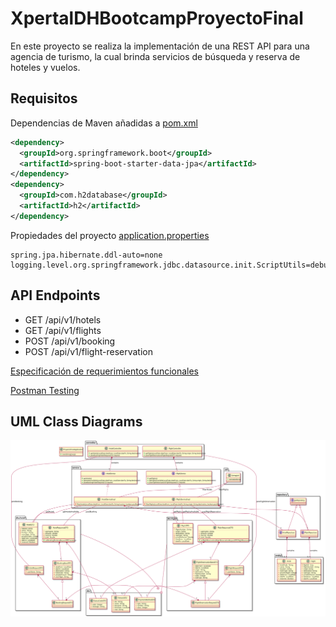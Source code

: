 # XpertalDHBootcampProyectoFinal
En este proyecto se realiza la implementación de una REST API para una agencia de turismo, la cual brinda servicios de búsqueda y reserva de hoteles y vuelos.

## Requisitos

Dependencias de Maven añadidas a [pom.xml](./proyecto-final/pom.xml)
```xml
<dependency>
  <groupId>org.springframework.boot</groupId>
  <artifactId>spring-boot-starter-data-jpa</artifactId>
</dependency>
<dependency>
  <groupId>com.h2database</groupId>
  <artifactId>h2</artifactId>
</dependency>
```

Propiedades del proyecto [application.properties](./proyecto-final/src/main/resources/application.properties)
```
spring.jpa.hibernate.ddl-auto=none
logging.level.org.springframework.jdbc.datasource.init.ScriptUtils=debug
```

## API Endpoints
- GET /api/v1/hotels
- GET /api/v1/flights
- POST /api/v1/booking
- POST /api/v1/flight-reservation

[Especificación de requerimientos funcionales](https://docs.google.com/document/d/1jXuh3r7l-d9AI8skxWl5-TVglSMQGxKOF9ydHTM2YvE/edit)

[Postman Testing](./TestingUS.postman_collection.json)

## UML Class Diagrams
[![ClassDiagrams.svg](./proyecto-final/uml/ClassDiagrams.svg)](https://github.com/raulXprtl/XpertalDHBootcampProyectoFinal/blob/main/proyecto-final/uml/ClassDiagrams.svg)
